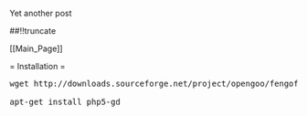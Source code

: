 Yet another post

[meta:author]: <> (Jonas Colmsjo)
[meta:title]: <> (Fengoffice.md)
[meta:date]: <> (2012-01-01)
[meta:nested:key]: <> (Metadata value)

##!!truncate


[[Main_Page]]



= Installation =

<pre>
wget http://downloads.sourceforge.net/project/opengoo/fengoffice/fengoffice_1.7.5/fengoffice_1.7.5.zip?r=http%3A%2F%2Fsourceforge.net%2Fprojects%2Fopengoo%2Ffiles%2Ffengoffice%2Ffengoffice_1.7.5%2F&ts=1330413483&use_mirror=dfn

apt-get install php5-gd




</pre>
